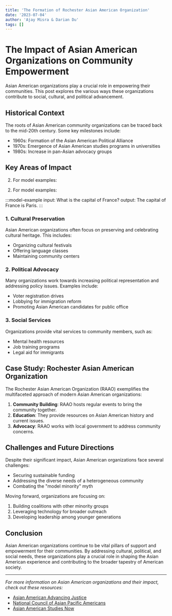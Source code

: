 ```yaml
---
title: 'The Formation of Rochester Asian American Organization'
date: '2023-07-04'
author: 'Ajay Misra & Darian Du'
tags: []
---
```


# The Impact of Asian American Organizations on Community Empowerment

Asian American organizations play a crucial role in empowering their communities. This post explores the various ways these organizations contribute to social, cultural, and political advancement.

## Historical Context

The roots of Asian American community organizations can be traced back to the mid-20th century. Some key milestones include:

- 1960s: Formation of the Asian American Political Alliance
- 1970s: Emergence of Asian American studies programs in universities
- 1980s: Increase in pan-Asian advocacy groups

## Key Areas of Impact

2. For model examples:

<ModelExample
  input="What is the capital of France?"
  output="The capital of France is Paris."
/>

2. For model examples:

:::model-example
input: What is the capital of France?
output: The capital of France is Paris.
:::


### 1. Cultural Preservation

Asian American organizations often focus on preserving and celebrating cultural heritage. This includes:

- Organizing cultural festivals
- Offering language classes
- Maintaining community centers

### 2. Political Advocacy

Many organizations work towards increasing political representation and addressing policy issues. Examples include:

- Voter registration drives
- Lobbying for immigration reform
- Promoting Asian American candidates for public office

### 3. Social Services

Organizations provide vital services to community members, such as:

- Mental health resources
- Job training programs
- Legal aid for immigrants

## Case Study: Rochester Asian American Organization

The Rochester Asian American Organization (RAAO) exemplifies the multifaceted approach of modern Asian American organizations:

1. **Community Building**: RAAO hosts regular events to bring the community together.
2. **Education**: They provide resources on Asian American history and current issues.
3. **Advocacy**: RAAO works with local government to address community concerns.

## Challenges and Future Directions

Despite their significant impact, Asian American organizations face several challenges:

- Securing sustainable funding
- Addressing the diverse needs of a heterogeneous community
- Combating the "model minority" myth

Moving forward, organizations are focusing on:

1. Building coalitions with other minority groups
2. Leveraging technology for broader outreach
3. Developing leadership among younger generations

## Conclusion

Asian American organizations continue to be vital pillars of support and empowerment for their communities. By addressing cultural, political, and social needs, these organizations play a crucial role in shaping the Asian American experience and contributing to the broader tapestry of American society.

---

*For more information on Asian American organizations and their impact, check out these resources:*

- [Asian American Advancing Justice](https://www.advancingjustice-aajc.org/)
- [National Council of Asian Pacific Americans](https://www.ncapaonline.org/)
- [Asian American Studies Now](https://www.amazon.com/Asian-American-Studies-Now-Critical/dp/0813545757)